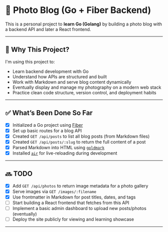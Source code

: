 # 📸 Photo Blog (Go + Fiber Backend)

This is a personal project to **learn Go (Golang)** by building a photo blog with a backend API and later a React frontend.

---

## 🧠 Why This Project?

I'm using this project to:

- Learn backend development with Go
- Understand how APIs are structured and built
- Work with Markdown and serve blog content dynamically
- Eventually display and manage my photography on a modern web stack
- Practice clean code structure, version control, and deployment habits

---

## ✅ What’s Been Done So Far

- [x] Initialized a Go project using [Fiber](https://github.com/gofiber/fiber)
- [x] Set up basic routes for a blog API
- [x] Created `GET /api/posts` to list all blog posts (from Markdown files)
- [x] Created `GET /api/posts/:slug` to return the full content of a post
- [x] Parsed Markdown into HTML using [`goldmark`](https://github.com/yuin/goldmark)
- [x] Installed [`air`](https://github.com/air-verse/air) for live-reloading during development

---

## 🔜 TODO

- [X] Add `GET /api/photos` to return image metadata for a photo gallery
- [X] Serve images via `GET /images/:filename`
- [X] Use frontmatter in Markdown for post titles, dates, and tags
- [ ] Start building a React frontend that fetches from this API
- [ ] Implement a basic admin dashboard to upload new posts/photos (eventually)
- [ ] Deploy the site publicly for viewing and learning showcase

---
